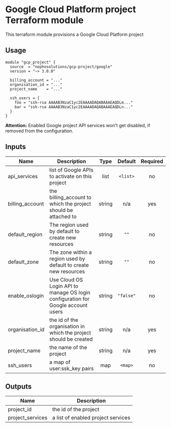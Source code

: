 # Google Cloud Platform project Terraform module

This terraform module provisions a Google Cloud Platform project

## Usage

```hcl
module "gcp_project" {
  source  = "nephosolutions/gcp-project/google"
  version = "~> 3.0.0"

  billing_account = "..."
  organisation_id = "..."
  project_name    = "..."

  ssh_users = {
    foo = "ssh-rsa AAAAB3NzaC1yc2EAAAADAQABAAAEAQDLm..."
    bar = "ssh-rsa AAAAB3NzaC1yc2EAAAADAQABAAAEAQDLn..."
  }
}
```

__Attention:__ Enabled Google project API services won't get disabled, if removed from the configuration.

## Inputs

| Name | Description | Type | Default | Required |
|------|-------------|:----:|:-----:|:-----:|
| api\_services | list of Google APIs to activate on this project | list | `<list>` | no |
| billing\_account | the billing_account to which the project should be attached to | string | n/a | yes |
| default\_region | The region used by default to create new resources | string | `""` | no |
| default\_zone | The zone within a region used by default to create new resources | string | `""` | no |
| enable\_oslogin | Use Cloud OS Login API to manage OS login configuration for Google account users | string | `"false"` | no |
| organisation\_id | the id of the organisation in which the project should be created | string | n/a | yes |
| project\_name | the name of the project | string | n/a | yes |
| ssh\_users | a map of user:ssk_key pairs | map | `<map>` | no |

## Outputs

| Name | Description |
|------|-------------|
| project\_id | the id of the project |
| project\_services | a list of enabled project services |

